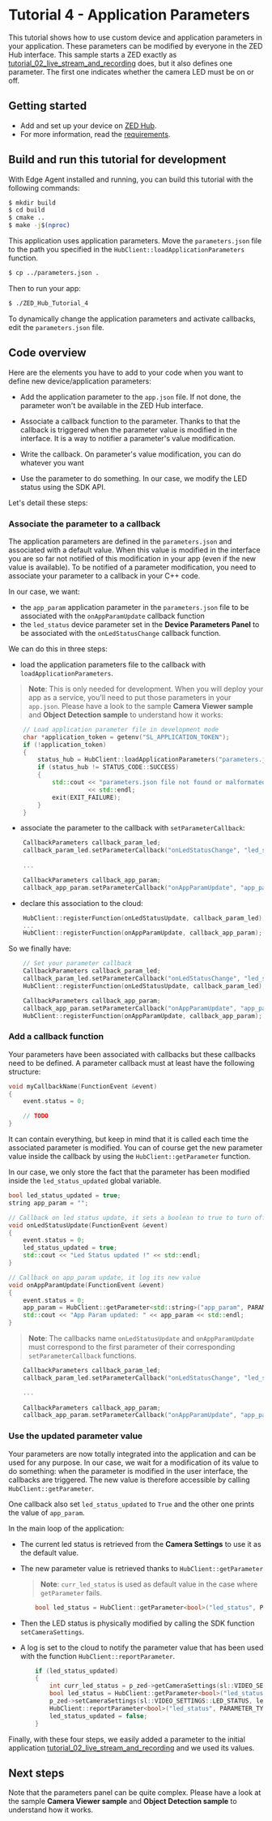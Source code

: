 # Tutorial 4 - Application Parameters

This tutorial shows how to use custom device and application parameters in your application. These parameters can be modified by everyone in the ZED Hub interface.
This sample starts a ZED exactly as [tutorial_02_live_stream_and_recording](../tutorial_02_live_stream_and_recording/README.md) does, but it also defines one parameter. The first one indicates whether the camera LED must be on or off.

## Getting started

- Add and set up your device on [ZED Hub](https://hub.stereolabs.com).
- For more information, read the [requirements](../../README.md#requirements).

## Build and run this tutorial for development

With Edge Agent installed and running, you can build this tutorial with the following commands:
```bash
$ mkdir build
$ cd build
$ cmake ..
$ make -j$(nproc)
```

This application uses application parameters. Move the `parameters.json` file to the path you specified in the `HubClient::loadApplicationParameters` function.
```bash
$ cp ../parameters.json .
```

Then to run your app:
```bash
$ ./ZED_Hub_Tutorial_4
```

To dynamically change the application parameters and activate callbacks, edit the `parameters.json` file.

## Code overview

Here are the elements you have to add to your code when you want to define new device/application parameters:

- Add the application parameter to the `app.json` file. If not done, the parameter won't be available in the ZED Hub interface.

- Associate a callback function to the parameter. Thanks to that the callback is triggered when the parameter value is modified in the interface. It is a way to notifier a parameter's value modification.

- Write the callback. On parameter's value modification, you can do whatever you want

- Use the parameter to do something. In our case, we modify the LED status using the SDK API.

Let's detail these steps:

### Associate the parameter to a callback

The application parameters are defined in the `parameters.json` and associated with a default value. When this value is modified in the interface you are so far not notified of this modification in your app (even if the new value is available). To be notified of a parameter modification, you need to associate your parameter to a callback in your C++ code.

In our case, we want:
- the `app_param` application parameter in the `parameters.json` file to be associated with the `onAppParamUpdate` callback function
- the `led_status` device parameter set in the **Device Parameters Panel** to be associated with the `onLedStatusChange` callback function.

We can do this in three steps:

- load the application parameters file to the callback with `loadApplicationParameters`.

> **Note**: This is only needed for development. When you will deploy your app as a service, you'll need to put those parameters in your `app.json`. Please have a look to the sample **Camera Viewer sample** and **Object Detection sample** to understand how it works:

```c++
    // Load application parameter file in development mode
    char *application_token = getenv("SL_APPLICATION_TOKEN");
    if (!application_token)
    {
        status_hub = HubClient::loadApplicationParameters("parameters.json");
        if (status_hub != STATUS_CODE::SUCCESS)
        {
            std::cout << "parameters.json file not found or malformated"
                      << std::endl;
            exit(EXIT_FAILURE);
        }
    }
```

- associate the parameter to the callback with `setParameterCallback`:

```c++
    CallbackParameters callback_param_led;
    callback_param_led.setParameterCallback("onLedStatusChange", "led_status", CALLBACK_TYPE::ON_PARAMETER_UPDATE, PARAMETER_TYPE::DEVICE);
    
    ...

    CallbackParameters callback_app_param;
    callback_app_param.setParameterCallback("onAppParamUpdate", "app_param", CALLBACK_TYPE::ON_PARAMETER_UPDATE, PARAMETER_TYPE::APPLICATION);
```

- declare this association to the cloud:

```c++
    HubClient::registerFunction(onLedStatusUpdate, callback_param_led);
    ...
    HubClient::registerFunction(onAppParamUpdate, callback_app_param);
```

So we finally have:
```c++
    // Set your parameter callback
    CallbackParameters callback_param_led;
    callback_param_led.setParameterCallback("onLedStatusChange", "led_status", CALLBACK_TYPE::ON_PARAMETER_UPDATE, PARAMETER_TYPE::DEVICE);
    HubClient::registerFunction(onLedStatusUpdate, callback_param_led);

    CallbackParameters callback_app_param;
    callback_app_param.setParameterCallback("onAppParamUpdate", "app_param", CALLBACK_TYPE::ON_PARAMETER_UPDATE, PARAMETER_TYPE::APPLICATION);
    HubClient::registerFunction(onAppParamUpdate, callback_app_param);
```

### Add a callback function

Your parameters have been associated with callbacks but these callbacks need to be defined.
A parameter callback must at least have the following structure:
```c++
void myCallbackName(FunctionEvent &event)
{
    event.status = 0;

    // TODO
}
```
It can contain everything, but keep in mind that it is called each time the associated parameter is modified. You can of course get the new parameter value inside the callback by using the `HubClient::getParameter` function.

In our case, we only store the fact that the parameter has been modified inside the `led_status_updated` global variable.

```c++
bool led_status_updated = true;
string app_param = "";

// Callback on led status update, it sets a boolean to true to turn off/on the led status in the main loop.
void onLedStatusUpdate(FunctionEvent &event)
{
    event.status = 0;
    led_status_updated = true;
    std::cout << "Led Status updated !" << std::endl;
}

// Callback on app_param update, it log its new value
void onAppParamUpdate(FunctionEvent &event)
{
    event.status = 0;
    app_param = HubClient::getParameter<std::string>("app_param", PARAMETER_TYPE::APPLICATION, app_param);
    std::cout << "App Param updated: " << app_param << std::endl;
}
```

> **Note**: The callbacks name `onLedStatusUpdate` and `onAppParamUpdate` must correspond to the first parameter of their corresponding `setParameterCallback` functions.

```c++
    CallbackParameters callback_param_led;
    callback_param_led.setParameterCallback("onLedStatusChange", "led_status", CALLBACK_TYPE::ON_PARAMETER_UPDATE, PARAMETER_TYPE::DEVICE);

    ...
    
    CallbackParameters callback_app_param;
    callback_app_param.setParameterCallback("onAppParamUpdate", "app_param", CALLBACK_TYPE::ON_PARAMETER_UPDATE, PARAMETER_TYPE::APPLICATION);
```

### Use the updated parameter value

Your parameters are now totally integrated into the application and can be used for any purpose. In our case, we wait for a modification of its value to do something: when the parameter is modified in the user interface, the callbacks are triggered. The new value is therefore accessible by calling `HubClient::getParameter`.

One callback also set `led_status_updated` to `True` and the other one prints the value of `app_param`.

In the main loop of the application:
- The current led status is retrieved from the **Camera Settings** to use it as the default value.
- The new parameter value is retrieved thanks to `HubClient::getParameter`
    > **Note**: `curr_led_status` is used as default value in the case where `getParameter` fails.
    ```c++
        bool led_status = HubClient::getParameter<bool>("led_status", PARAMETER_TYPE::DEVICE, curr_led_status);
    ```

- Then the LED status is physically modified by calling the SDK function `setCameraSettings`.
- A log is set to the cloud to notify the parameter value that has been used with the function `HubClient::reportParameter`.

    ```c++
        if (led_status_updated)
        {
            int curr_led_status = p_zed->getCameraSettings(sl::VIDEO_SETTINGS::LED_STATUS);
            bool led_status = HubClient::getParameter<bool>("led_status", PARAMETER_TYPE::DEVICE, curr_led_status);
            p_zed->setCameraSettings(sl::VIDEO_SETTINGS::LED_STATUS, led_status);
            HubClient::reportParameter<bool>("led_status", PARAMETER_TYPE::DEVICE, led_status);
            led_status_updated = false;
        }
    ```


Finally, with these four steps, we easily added a parameter to the initial application [tutorial_02_live_stream_and_recording](../tutorial_02_live_stream_and_recording/README.md) and we used its values.


## Next steps

Note that the parameters panel can be quite complex. Please have a look at the sample **Camera Viewer sample** and **Object Detection sample** to understand how it works.


